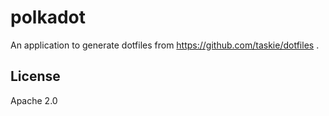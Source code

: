 # polkadot

An application to generate dotfiles from https://github.com/taskie/dotfiles .

## License

Apache 2.0
